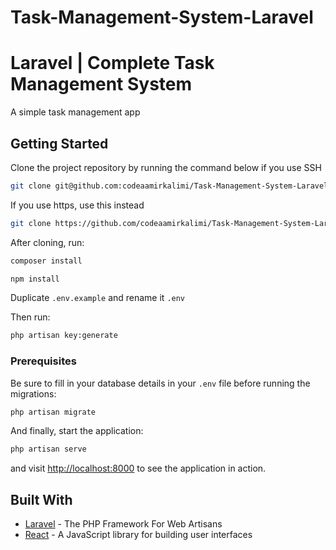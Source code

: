 # Task-Management-System-Laravel
# Laravel | Complete Task Management System


A simple task management app

## Getting Started

Clone the project repository by running the command below if you use SSH

```bash
git clone git@github.com:codeaamirkalimi/Task-Management-System-Laravel.git
```

If you use https, use this instead

```bash
git clone https://github.com/codeaamirkalimi/Task-Management-System-Laravel.git
```

After cloning, run:

```bash
composer install
```

```bash
npm install
```

Duplicate `.env.example` and rename it `.env`

Then run:

```bash
php artisan key:generate
```

### Prerequisites

Be sure to fill in your database details in your `.env` file before running the migrations:

```bash
php artisan migrate
```

And finally, start the application:

```bash
php artisan serve
```

and visit [http://localhost:8000](http://localhost:8000) to see the application in action.


## Built With

* [Laravel](https://laravel.com) - The PHP Framework For Web Artisans
* [React](https://reactjs.org) - A JavaScript library for building user interfaces
